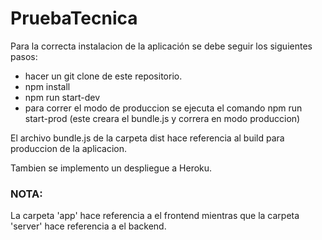 # PruebaTecnica

Para la correcta instalacion de la aplicación se debe seguir los siguientes pasos:
- hacer un git clone de este repositorio.
- npm install
- npm run start-dev
- para correr el modo de produccion se ejecuta el comando npm run start-prod (este creara el bundle.js y correra en modo produccion)

El archivo bundle.js de la carpeta dist hace referencia al build para produccion de la aplicacion.

Tambien se implemento un despliegue a Heroku.

### NOTA: 
La carpeta 'app' hace referencia a el frontend mientras que la carpeta 'server' hace referencia a el backend.
